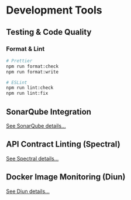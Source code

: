 # Development Tools

## Testing & Code Quality

### Format & Lint
```bash
# Prettier
npm run format:check
npm run format:write

# ESLint
npm run lint:check
npm run lint:fix
```

## SonarQube Integration
[See SonarQube details...](../SONARQUBE.md)

## API Contract Linting (Spectral)
[See Spectral details...](../SPECTRAL.md)

## Docker Image Monitoring (Diun)
[See Diun details...](../DIUN.md)
